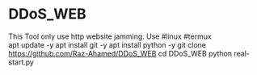 # DDoS_WEB
This Tool only use http website jamming.
Use #linux #termux  
apt update -y
apt install git -y
apt install python -y 
git clone https://github.com/Raz-Ahamed/DDoS_WEB
cd DDoS_WEB
python real-start.py

